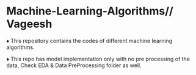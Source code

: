 # Machine-Learning-Algorithms// Vageesh
♦️ This repository contains the codes of different machine learning algorithms.

♦️ This repo has model implementation only with no pre processing of the data, Check EDA & Data PreProcessing folder as well.

